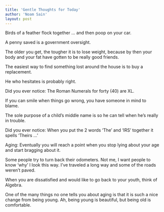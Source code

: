 ```yaml
---
title: 'Gentle Thoughts for Today'
author: 'Noam Sain'
layout: post
---
```


Birds of a feather flock together … and then poop on your car.  
  
A penny saved is a government oversight.

The older you get, the tougher it is to lose weight, because by then your body and your fat have gotten to be really good friends.

The easiest way to find something lost around the house is to buy a replacement.

He who hesitates is probably right.

Did you ever notice: The Roman Numerals for forty (40) are XL.

If you can smile when things go wrong, you have someone in mind to blame.

The sole purpose of a child’s middle name is so he can tell when he’s really in trouble.

Did you ever notice: When you put the 2 words ‘The’ and ‘IRS’ together it spells ‘Theirs …’

Aging: Eventually you will reach a point when you stop lying about your age and start bragging about it.

Some people try to turn back their odometers. Not me, I want people to know ‘why’ I look this way. I’ve traveled a long way and some of the roads weren’t paved.

When you are dissatisfied and would like to go back to your youth, think of Algebra.

One of the many things no one tells you about aging is that it is such a nice change from being young. Ah, being young is beautiful, but being old is comfortable.